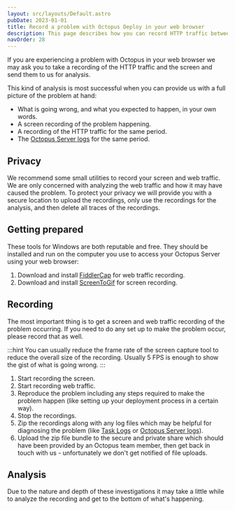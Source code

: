 ```yaml
---
layout: src/layouts/Default.astro
pubDate: 2023-01-01
title: Record a problem with Octopus Deploy in your web browser
description: This page describes how you can record HTTP traffic between your browser and Octopus Server. This is especially helpful if you are having a problem with Octopus Deploy in your web browser. It includes instructions for taking a screen recording and web traffic capture, for diagnosing issues.
navOrder: 28
---
```


If you are experiencing a problem with Octopus in your web browser we may ask you to take a recording of the HTTP traffic and the screen and send them to us for analysis.

This kind of analysis is most successful when you can provide us with a full picture of the problem at hand:

- What is going wrong, and what you expected to happen, in your own words.
- A screen recording of the problem happening.
- A recording of the HTTP traffic for the same period.
- The [Octopus Server logs](/docs/support/log-files/) for the same period.

## Privacy

We recommend some small utilities to record your screen and web traffic. We are only concerned with analyzing the web traffic and how it may have caused the problem. To protect your privacy we will provide you with a secure location to upload the recordings, only use the recordings for the analysis, and then delete all traces of the recordings.

## Getting prepared

These tools for Windows are both reputable and free. They should be installed and run on the computer you use to access your Octopus Server using your web browser:

1. Download and install [FiddlerCap](http://www.telerik.com/fiddler/fiddlercap) for web traffic recording.
1. Download and install [ScreenToGif](http://www.screentogif.com/) for screen recording.

## Recording

The most important thing is to get a screen and web traffic recording of the problem occurring. If you need to do any set up to make the problem occur, please record that as well.

:::hint
You can usually reduce the frame rate of the screen capture tool to reduce the overall size of the recording. Usually 5 FPS is enough to show the gist of what is going wrong.
:::

1. Start recording the screen.
1. Start recording web traffic.
1. Reproduce the problem including any steps required to make the problem happen (like setting up your deployment process in a certain way).
1. Stop the recordings.
1. Zip the recordings along with any log files which may be helpful for diagnosing the problem (like [Task Logs](/docs/support/get-the-raw-output-from-a-task.md) or [Octopus Server logs](/docs/support/log-files/)).
1. Upload the zip file bundle to the secure and private share which should have been provided by an Octopus team member, then get back in touch with us - unfortunately we don't get notified of file uploads.

## Analysis

Due to the nature and depth of these investigations it may take a little while to analyze the recording and get to the bottom of what's happening.
